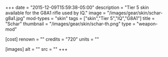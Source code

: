 +++
date = "2015-12-09T15:59:38-05:00"
description = "Tier 5 skin available for the G8A1 rifle used by IQ."
image = "/images/gear/skin/schar-g8a1.jpg"
mod-types = "skin"
tags = ["skin","Tier 5","IQ","G8A1"]
title = "Schar"
thumbnail = "/images/gear/skin/schar-th.png"
type = "weapon-mod"

[cost]
  renown = ""
  credits = "720"
  units = ""

[images]
  alt = ""
  src = ""
+++
